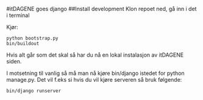 #itDAGENE goes django
##Install development 
Klon repoet ned, gå inn i det i terminal

Kjør:

    python bootstrap.py
    bin/buildout

Hvis alt går som det skal så har du nå en lokal instalasjon av itDAGENE siden.

I motsetning til vanlig så må man nå kjøre bin/django istedet for python manage.py.
Det vil f.eks si hvis du vil kjøre serveren så bruk følgende:

    bin/django runserver